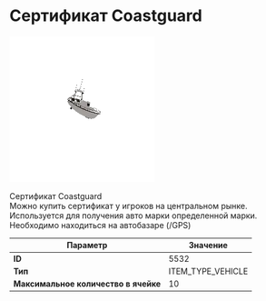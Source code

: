 # Сертификат Coastguard

![Item Image](../img/5532.webp?raw=true)

Сертификат Coastguard<br>Можно купить сертификат у игроков на центральном рынке.<br>Используется для получения авто марки определенной марки.<br>Необходимо находиться на автобазаре (/GPS)


| Параметр | Значение |
|----------|----------|
| **ID** | 5532 |
| **Тип** | ITEM_TYPE_VEHICLE |
| **Максимальное количество в ячейке** | 10 |

